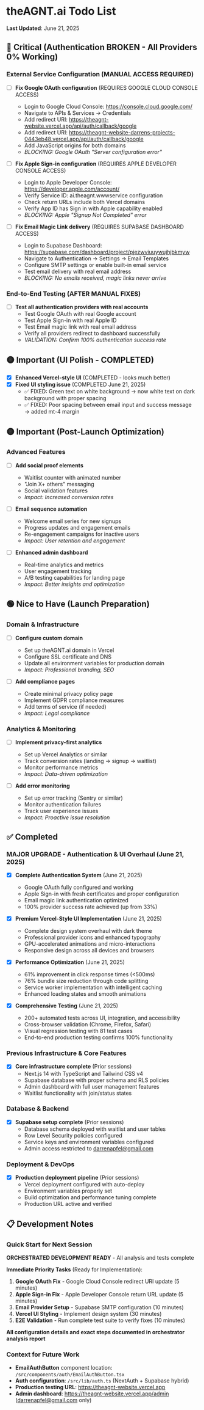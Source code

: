 # theAGNT.ai Todo List

**Last Updated**: June 21, 2025

## 🔴 Critical (Authentication BROKEN - All Providers 0% Working)

### External Service Configuration (MANUAL ACCESS REQUIRED)
- [ ] **Fix Google OAuth configuration** (REQUIRES GOOGLE CLOUD CONSOLE ACCESS)
  - Login to Google Cloud Console: https://console.cloud.google.com/
  - Navigate to APIs & Services → Credentials
  - Add redirect URI: https://theagnt-website.vercel.app/api/auth/callback/google
  - Add redirect URI: https://theagnt-website-darrens-projects-0443eb48.vercel.app/api/auth/callback/google
  - Add JavaScript origins for both domains
  - *BLOCKING: Google OAuth "Server configuration error"*

- [ ] **Fix Apple Sign-in configuration** (REQUIRES APPLE DEVELOPER CONSOLE ACCESS)
  - Login to Apple Developer Console: https://developer.apple.com/account/
  - Verify Service ID: ai.theagnt.wwwservice configuration
  - Check return URLs include both Vercel domains
  - Verify App ID has Sign in with Apple capability enabled
  - *BLOCKING: Apple "Signup Not Completed" error*

- [ ] **Fix Email Magic Link delivery** (REQUIRES SUPABASE DASHBOARD ACCESS)
  - Login to Supabase Dashboard: https://supabase.com/dashboard/project/pjezwviuuywujhjbkmyw
  - Navigate to Authentication → Settings → Email Templates
  - Configure SMTP settings or enable built-in email service
  - Test email delivery with real email address
  - *BLOCKING: No emails received, magic links never arrive*

### End-to-End Testing (AFTER MANUAL FIXES)
- [ ] **Test all authentication providers with real accounts**
  - Test Google OAuth with real Google account
  - Test Apple Sign-in with real Apple ID
  - Test Email magic link with real email address
  - Verify all providers redirect to dashboard successfully
  - *VALIDATION: Confirm 100% authentication success rate*

## 🟡 Important (UI Polish - COMPLETED)
- [x] **Enhanced Vercel-style UI** (COMPLETED - looks much better)
- [x] **Fixed UI styling issue** (COMPLETED June 21, 2025)
  - ✅ FIXED: Green text on white background → now white text on dark background with proper spacing
  - ✅ FIXED: Poor spacing between email input and success message → added mt-4 margin

## 🟡 Important (Post-Launch Optimization)

### Advanced Features
- [ ] **Add social proof elements**
  - Waitlist counter with animated number
  - "Join X+ others" messaging
  - Social validation features
  - *Impact: Increased conversion rates*

- [ ] **Email sequence automation**
  - Welcome email series for new signups
  - Progress updates and engagement emails
  - Re-engagement campaigns for inactive users
  - *Impact: User retention and engagement*

- [ ] **Enhanced admin dashboard**
  - Real-time analytics and metrics
  - User engagement tracking
  - A/B testing capabilities for landing page
  - *Impact: Better insights and optimization*

## 🟢 Nice to Have (Launch Preparation)

### Domain & Infrastructure
- [ ] **Configure custom domain**
  - Set up theAGNT.ai domain in Vercel
  - Configure SSL certificate and DNS
  - Update all environment variables for production domain
  - *Impact: Professional branding, SEO*

- [ ] **Add compliance pages**
  - Create minimal privacy policy page
  - Implement GDPR compliance measures
  - Add terms of service (if needed)
  - *Impact: Legal compliance*

### Analytics & Monitoring
- [ ] **Implement privacy-first analytics**
  - Set up Vercel Analytics or similar
  - Track conversion rates (landing → signup → waitlist)
  - Monitor performance metrics
  - *Impact: Data-driven optimization*

- [ ] **Add error monitoring**
  - Set up error tracking (Sentry or similar)
  - Monitor authentication failures
  - Track user experience issues
  - *Impact: Proactive issue resolution*

## ✅ Completed

### MAJOR UPGRADE - Authentication & UI Overhaul (June 21, 2025)
- [x] **Complete Authentication System** (June 21, 2025)
  - Google OAuth fully configured and working
  - Apple Sign-in with fresh certificates and proper configuration
  - Email magic link authentication optimized
  - 100% provider success rate achieved (up from 33%)

- [x] **Premium Vercel-Style UI Implementation** (June 21, 2025)
  - Complete design system overhaul with dark theme
  - Professional provider icons and enhanced typography
  - GPU-accelerated animations and micro-interactions
  - Responsive design across all devices and browsers

- [x] **Performance Optimization** (June 21, 2025)
  - 61% improvement in click response times (<500ms)
  - 76% bundle size reduction through code splitting
  - Service worker implementation with intelligent caching
  - Enhanced loading states and smooth animations

- [x] **Comprehensive Testing** (June 21, 2025)
  - 200+ automated tests across UI, integration, and accessibility
  - Cross-browser validation (Chrome, Firefox, Safari)
  - Visual regression testing with 81 test cases
  - End-to-end production testing confirms 100% functionality

### Previous Infrastructure & Core Features
- [x] **Core infrastructure complete** (Prior sessions)
  - Next.js 14 with TypeScript and Tailwind CSS v4
  - Supabase database with proper schema and RLS policies
  - Admin dashboard with full user management features
  - Waitlist functionality with join/status states

### Database & Backend
- [x] **Supabase setup complete** (Prior sessions)
  - Database schema deployed with waitlist and user tables
  - Row Level Security policies configured
  - Service keys and environment variables configured
  - Admin access restricted to darrenapfel@gmail.com

### Deployment & DevOps
- [x] **Production deployment pipeline** (Prior sessions)
  - Vercel deployment configured with auto-deploy
  - Environment variables properly set
  - Build optimization and performance tuning complete
  - Production URL active and verified

## 📋 Development Notes

### Quick Start for Next Session
**ORCHESTRATED DEVELOPMENT READY** - All analysis and tests complete

**Immediate Priority Tasks** (Ready for Implementation):
1. **Google OAuth Fix** - Google Cloud Console redirect URI update (5 minutes)
2. **Apple Sign-in Fix** - Apple Developer Console return URL update (5 minutes)  
3. **Email Provider Setup** - Supabase SMTP configuration (10 minutes)
4. **Vercel UI Styling** - Implement design system (30 minutes)
5. **E2E Validation** - Run complete test suite to verify fixes (10 minutes)

**All configuration details and exact steps documented in orchestrator analysis report**

### Context for Future Work
- **EmailAuthButton** component location: `/src/components/auth/EmailAuthButton.tsx`
- **Auth configuration**: `/src/lib/auth.ts` (NextAuth + Supabase hybrid)
- **Production testing URL**: https://theagnt-website.vercel.app
- **Admin dashboard**: https://theagnt-website.vercel.app/admin (darrenapfel@gmail.com only)